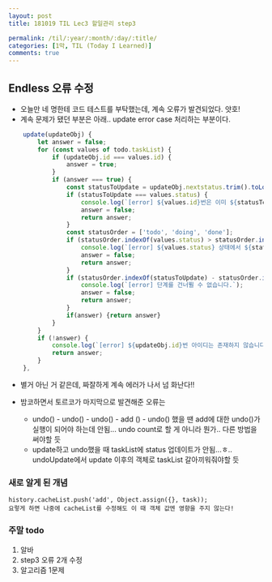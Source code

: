 ```yaml
---
layout: post
title: 181019 TIL Lec3 할일관리 step3

permalink: /til/:year/:month/:day/:title/
categories: [1막, TIL (Today I Learned)]
comments: true
---
```


## Endless 오류 수정 
- 오늘만 네 명한테 코드 테스트를 부탁했는데, 계속 오류가 발견되었다. 얏호!
- 계속 문제가 됐던 부분은 아래.. update error case 처리하는 부분이다. 

```javascript
    update(updateObj) {
        let answer = false;
        for (const values of todo.taskList) {
            if (updateObj.id === values.id) {
                answer = true;
            }
            if (answer === true) {
                const statusToUpdate = updateObj.nextstatus.trim().toLowerCase();
                if (statusToUpdate === values.status) {
                    console.log(`[error] ${values.id}번은 이미 ${statusToUpdate}입니다.`);
                    answer = false;
                    return answer;
                }
                const statusOrder = ['todo', 'doing', 'done'];
                if (statusOrder.indexOf(values.status) > statusOrder.indexOf(statusToUpdate)) {
                    console.log(`[error] ${values.status} 상태에서 ${statusToUpdate} 상태로 갈 수 없습니다.`);
                    answer = false;
                    return answer;
                }
                if (statusOrder.indexOf(statusToUpdate) - statusOrder.indexOf(values.status) > 1) {
                    console.log(`[error] 단계를 건너뛸 수 없습니다.`);
                    answer = false;
                    return answer;
                }
                if(answer) {return answer}
            }
        }
        if (!answer) {
            console.log(`[error] ${updateObj.id}번 아이디는 존재하지 않습니다.`);
            return answer;
        }
    },
```

- 별거 아닌 거 같은데, 짜잘하게 계속 에러가 나서 넘 화난다!! 

- 밤코하면서 토르코가 마지막으로 발견해준 오류는 
    * undo() - undo() - undo() - add () - undo() 했을 땐 add에 대한 undo()가 실행이 되어야 하는데 안됨... undo count로 할 게 아니라 뭔가.. 다른 방법을 써야할 듯
    * update하고 undo했을 때 taskList에 status 업데이트가 안됨...ㅎ.. undoUpdate에서 update 이후의 객체로 taskList 갈아끼워줘야할 듯 


### 새로 알게 된 개념

```
history.cacheList.push('add', Object.assign({}, task));
요렇게 하면 나중에 cacheList를 수정해도 이 때 객체 값엔 영향을 주지 않는다! 
``` 


### 주말 todo 
1. 알바
2. step3 오류 2개 수정
3. 알고리즘 1문제 
